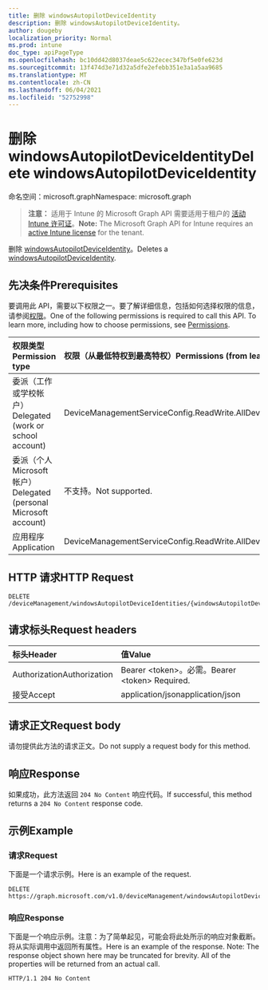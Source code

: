 ```yaml
---
title: 删除 windowsAutopilotDeviceIdentity
description: 删除 windowsAutopilotDeviceIdentity。
author: dougeby
localization_priority: Normal
ms.prod: intune
doc_type: apiPageType
ms.openlocfilehash: bc10dd42d8037deae5c622ecec347bf5e0fe623d
ms.sourcegitcommit: 13f474d3e71d32a5dfe2efebb351e3a1a5aa9685
ms.translationtype: MT
ms.contentlocale: zh-CN
ms.lasthandoff: 06/04/2021
ms.locfileid: "52752998"
---
```

# <a name="delete-windowsautopilotdeviceidentity"></a><span data-ttu-id="7878a-103">删除 windowsAutopilotDeviceIdentity</span><span class="sxs-lookup"><span data-stu-id="7878a-103">Delete windowsAutopilotDeviceIdentity</span></span>

<span data-ttu-id="7878a-104">命名空间：microsoft.graph</span><span class="sxs-lookup"><span data-stu-id="7878a-104">Namespace: microsoft.graph</span></span>

> <span data-ttu-id="7878a-105">**注意：** 适用于 Intune 的 Microsoft Graph API 需要适用于租户的 [活动 Intune 许可证](https://go.microsoft.com/fwlink/?linkid=839381)。</span><span class="sxs-lookup"><span data-stu-id="7878a-105">**Note:** The Microsoft Graph API for Intune requires an [active Intune license](https://go.microsoft.com/fwlink/?linkid=839381) for the tenant.</span></span>

<span data-ttu-id="7878a-106">删除 [windowsAutopilotDeviceIdentity](../resources/intune-enrollment-windowsautopilotdeviceidentity.md)。</span><span class="sxs-lookup"><span data-stu-id="7878a-106">Deletes a [windowsAutopilotDeviceIdentity](../resources/intune-enrollment-windowsautopilotdeviceidentity.md).</span></span>

## <a name="prerequisites"></a><span data-ttu-id="7878a-107">先决条件</span><span class="sxs-lookup"><span data-stu-id="7878a-107">Prerequisites</span></span>
<span data-ttu-id="7878a-p101">要调用此 API，需要以下权限之一。要了解详细信息，包括如何选择权限的信息，请参阅[权限](/graph/permissions-reference)。</span><span class="sxs-lookup"><span data-stu-id="7878a-p101">One of the following permissions is required to call this API. To learn more, including how to choose permissions, see [Permissions](/graph/permissions-reference).</span></span>

|<span data-ttu-id="7878a-110">权限类型</span><span class="sxs-lookup"><span data-stu-id="7878a-110">Permission type</span></span>|<span data-ttu-id="7878a-111">权限（从最低特权到最高特权）</span><span class="sxs-lookup"><span data-stu-id="7878a-111">Permissions (from least to most privileged)</span></span>|
|:---|:---|
|<span data-ttu-id="7878a-112">委派（工作或学校帐户）</span><span class="sxs-lookup"><span data-stu-id="7878a-112">Delegated (work or school account)</span></span>|<span data-ttu-id="7878a-113">DeviceManagementServiceConfig.ReadWrite.All</span><span class="sxs-lookup"><span data-stu-id="7878a-113">DeviceManagementServiceConfig.ReadWrite.All</span></span>|
|<span data-ttu-id="7878a-114">委派（个人 Microsoft 帐户）</span><span class="sxs-lookup"><span data-stu-id="7878a-114">Delegated (personal Microsoft account)</span></span>|<span data-ttu-id="7878a-115">不支持。</span><span class="sxs-lookup"><span data-stu-id="7878a-115">Not supported.</span></span>|
|<span data-ttu-id="7878a-116">应用程序</span><span class="sxs-lookup"><span data-stu-id="7878a-116">Application</span></span>|<span data-ttu-id="7878a-117">DeviceManagementServiceConfig.ReadWrite.All</span><span class="sxs-lookup"><span data-stu-id="7878a-117">DeviceManagementServiceConfig.ReadWrite.All</span></span>|

## <a name="http-request"></a><span data-ttu-id="7878a-118">HTTP 请求</span><span class="sxs-lookup"><span data-stu-id="7878a-118">HTTP Request</span></span>
<!-- {
  "blockType": "ignored"
}
-->
``` http
DELETE /deviceManagement/windowsAutopilotDeviceIdentities/{windowsAutopilotDeviceIdentityId}
```

## <a name="request-headers"></a><span data-ttu-id="7878a-119">请求标头</span><span class="sxs-lookup"><span data-stu-id="7878a-119">Request headers</span></span>
|<span data-ttu-id="7878a-120">标头</span><span class="sxs-lookup"><span data-stu-id="7878a-120">Header</span></span>|<span data-ttu-id="7878a-121">值</span><span class="sxs-lookup"><span data-stu-id="7878a-121">Value</span></span>|
|:---|:---|
|<span data-ttu-id="7878a-122">Authorization</span><span class="sxs-lookup"><span data-stu-id="7878a-122">Authorization</span></span>|<span data-ttu-id="7878a-123">Bearer &lt;token&gt;。必需。</span><span class="sxs-lookup"><span data-stu-id="7878a-123">Bearer &lt;token&gt; Required.</span></span>|
|<span data-ttu-id="7878a-124">接受</span><span class="sxs-lookup"><span data-stu-id="7878a-124">Accept</span></span>|<span data-ttu-id="7878a-125">application/json</span><span class="sxs-lookup"><span data-stu-id="7878a-125">application/json</span></span>|

## <a name="request-body"></a><span data-ttu-id="7878a-126">请求正文</span><span class="sxs-lookup"><span data-stu-id="7878a-126">Request body</span></span>
<span data-ttu-id="7878a-127">请勿提供此方法的请求正文。</span><span class="sxs-lookup"><span data-stu-id="7878a-127">Do not supply a request body for this method.</span></span>

## <a name="response"></a><span data-ttu-id="7878a-128">响应</span><span class="sxs-lookup"><span data-stu-id="7878a-128">Response</span></span>
<span data-ttu-id="7878a-129">如果成功，此方法返回 `204 No Content` 响应代码。</span><span class="sxs-lookup"><span data-stu-id="7878a-129">If successful, this method returns a `204 No Content` response code.</span></span>

## <a name="example"></a><span data-ttu-id="7878a-130">示例</span><span class="sxs-lookup"><span data-stu-id="7878a-130">Example</span></span>

### <a name="request"></a><span data-ttu-id="7878a-131">请求</span><span class="sxs-lookup"><span data-stu-id="7878a-131">Request</span></span>
<span data-ttu-id="7878a-132">下面是一个请求示例。</span><span class="sxs-lookup"><span data-stu-id="7878a-132">Here is an example of the request.</span></span>
``` http
DELETE https://graph.microsoft.com/v1.0/deviceManagement/windowsAutopilotDeviceIdentities/{windowsAutopilotDeviceIdentityId}
```

### <a name="response"></a><span data-ttu-id="7878a-133">响应</span><span class="sxs-lookup"><span data-stu-id="7878a-133">Response</span></span>
<span data-ttu-id="7878a-p102">下面是一个响应示例。注意：为了简单起见，可能会将此处所示的响应对象截断。将从实际调用中返回所有属性。</span><span class="sxs-lookup"><span data-stu-id="7878a-p102">Here is an example of the response. Note: The response object shown here may be truncated for brevity. All of the properties will be returned from an actual call.</span></span>
``` http
HTTP/1.1 204 No Content
```




